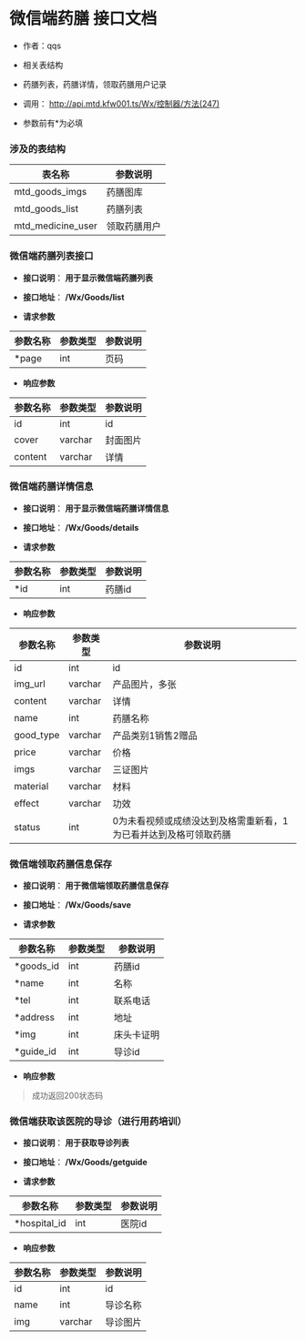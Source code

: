 # 微信端药膳 接口文档

+ 作者：qqs

+ 相关表结构

+ 药膳列表，药膳详情，领取药膳用户记录

+ 调用： http://api.mtd.kfw001.ts/Wx/控制器/方法(247)

+ 参数前有*为必填

### 涉及的表结构

|  表名称  |  参数说明 |
| --------- |  ------- |
| mtd_goods_imgs | 药膳图库 |
| mtd_goods_list | 药膳列表 |
| mtd_medicine_user | 领取药膳用户 |


### 微信端药膳列表接口

+ __接口说明__： __用于显示微信端药膳列表__

+ __接口地址__： __/Wx/Goods/list__

+ __请求参数__

|  参数名称  | 参数类型 | 参数说明 |
| --------- | -------- | ------- |
| *page | int | 页码 |

+ __响应参数__

|  参数名称  | 参数类型 | 参数说明 |
| --------- | -------- | ------- |
| id | int | id |
| cover | varchar | 封面图片 |
| content | varchar | 详情 |



### 微信端药膳详情信息

+ __接口说明__： __用于显示微信端药膳详情信息__

+ __接口地址__： __/Wx/Goods/details__

+ __请求参数__

|  参数名称  | 参数类型 | 参数说明 |
| --------- | -------- | ------- |
| *id | int | 药膳id |


+ __响应参数__

|  参数名称  | 参数类型 | 参数说明 |
| --------- | -------- | ------- |
| id | int | id |
| img_url | varchar | 产品图片，多张 |
| content | varchar | 详情 |
| name | int | 药膳名称 |
| good_type | varchar | 产品类别1销售2赠品 |
| price | varchar | 价格 |
| imgs | varchar | 三证图片 |
| material | varchar | 材料 |
| effect | varchar | 功效 |
| status | int | 0为未看视频或成绩没达到及格需重新看，1为已看并达到及格可领取药膳 |



### 微信端领取药膳信息保存

+ __接口说明__： __用于微信端领取药膳信息保存__

+ __接口地址__： __/Wx/Goods/save__

+ __请求参数__

|  参数名称  | 参数类型 | 参数说明 |
| --------- | -------- | ------- |
| *goods_id | int | 药膳id |
| *name | int | 名称 |
| *tel | int | 联系电话 |
| *address | int | 地址 |
| *img | int | 床头卡证明 |
| *guide_id | int | 导诊id |


+ __响应参数__

> 成功返回200状态码



### 微信端获取该医院的导诊（进行用药培训）

+ __接口说明__： __用于获取导诊列表__

+ __接口地址__： __/Wx/Goods/getguide__

+ __请求参数__

|  参数名称  | 参数类型 | 参数说明 |
| --------- | -------- | ------- |
| *hospital_id | int | 医院id |


+ __响应参数__

|  参数名称  | 参数类型 | 参数说明 |
| --------- | -------- | ------- |
| id | int | id |
| name | int | 导诊名称 |
| img | varchar | 导诊图片 |

